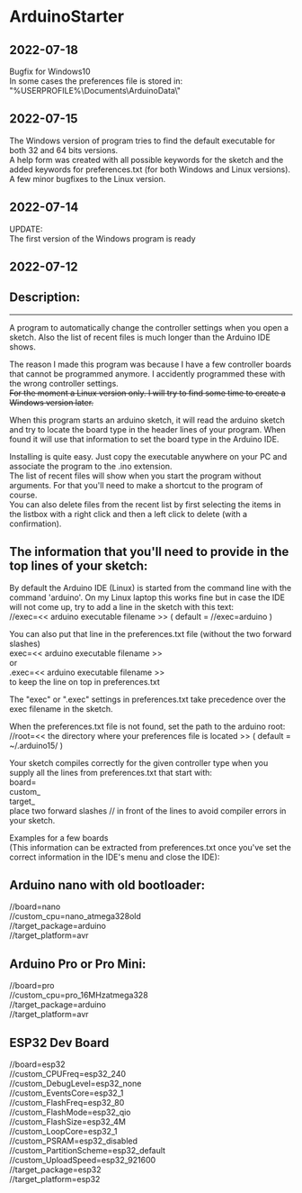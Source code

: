 # ArduinoStarter  
  
2022-07-18  
----------  
Bugfix for Windows10  
In some cases the preferences file is stored in:  
"%USERPROFILE%\\Documents\\ArduinoData\\"  
  
2022-07-15  
----------  
The Windows version of program tries to find the default executable for both 32 and 64 bits versions.  
A help form was created with all possible keywords for the sketch and the added keywords for preferences.txt (for both Windows and Linux versions).  
A few minor bugfixes to the Linux version.  
  
2022-07-14  
----------  
UPDATE:  
The first version of the Windows program is ready  
  
2022-07-12  
----------  

## Description:
------------
A program to automatically change the controller settings when you open a sketch. Also the list of recent files is much longer than the Arduino IDE shows.  
  
The reason I made this program was because I have a few controller boards that cannot be programmed anymore. I accidently programmed these with the wrong controller settings.  
~~For the moment a Linux version only. I will try to find some time to create a Windows version later.~~  
  
When this program starts an arduino sketch, it will read the arduino sketch and try to locate the board type in the header lines of your program. When found it will use that information to set the board type in the Arduino IDE.  
  
Installing is quite easy. Just copy the executable anywhere on your PC and associate the program to the .ino extension.  
The list of recent files will show when you start the program without arguments. For that you'll need to make a shortcut to the program of course.  
You can also delete files from the recent list by first selecting the items in the listbox with a right click and then a left click to delete (with a confirmation).  
  
The information that you'll need to provide in the top lines of your sketch:  
---------------------------------  
By default the Arduino IDE (Linux) is started from the command line with the command 'arduino'. On my Linux laptop this works fine but in case the IDE will not come up, try to add a line in the sketch with this text:  
    //exec=<< arduino executable filename >> ( default = //exec=arduino )  
  
You can also put that line in the preferences.txt file (without the two forward slashes)  
    exec=<< arduino executable filename >>  
    or  
    .exec=<< arduino executable filename >>  
    to keep the line on top in preferences.txt  
  
The "exec" or ".exec" settings in preferences.txt take precedence over the exec filename in the sketch.  
  
When the preferences.txt file is not found, set the path to the arduino root:  
    //root=<< the directory where your preferences file is located >> ( default = ~/.arduino15/ )  
  
  
Your sketch compiles correctly for the given controller type when you supply all the lines from preferences.txt that start with:  
board=  
custom_  
target_  
place two forward slashes // in front of the lines to avoid compiler errors in your sketch.  
  
  
Examples for a few boards  
(This information can be extracted from preferences.txt once you've set the correct information in the IDE's menu and close the IDE):  
  
Arduino nano with old bootloader:  
---------------------------------  
//board=nano  
//custom_cpu=nano_atmega328old  
//target_package=arduino  
//target_platform=avr  

Arduino Pro or Pro Mini:  
------------------------  
//board=pro  
//custom_cpu=pro_16MHzatmega328  
//target_package=arduino  
//target_platform=avr  

ESP32 Dev Board  
---------------  
//board=esp32  
//custom_CPUFreq=esp32_240  
//custom_DebugLevel=esp32_none  
//custom_EventsCore=esp32_1  
//custom_FlashFreq=esp32_80  
//custom_FlashMode=esp32_qio  
//custom_FlashSize=esp32_4M  
//custom_LoopCore=esp32_1  
//custom_PSRAM=esp32_disabled  
//custom_PartitionScheme=esp32_default  
//custom_UploadSpeed=esp32_921600  
//target_package=esp32  
//target_platform=esp32  
